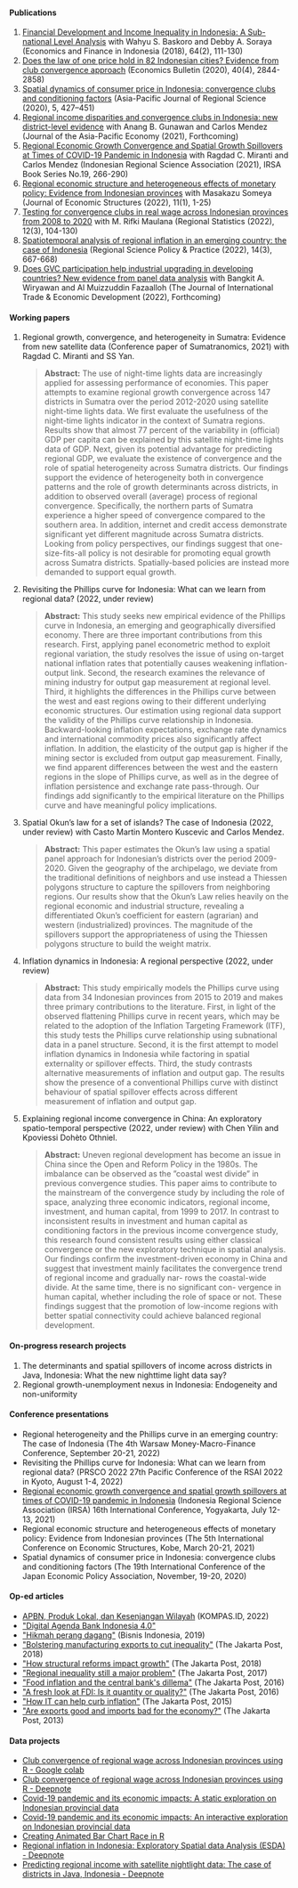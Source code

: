 
#### Publications
1.  [Financial Development and Income Inequality in Indonesia: A Sub-national Level Analysis](http://efi.ui.ac.id/index.php/efi/article/view/584/0) with Wahyu S. Baskoro and Debby A. Soraya (Economics and Finance in Indonesia (2018), 64(2), 111-130)
2. [Does the law of one price hold in 82 Indonesian cities? Evidence from club
convergence approach](http://www.accessecon.com/Pubs/EB/2020/Volume40/EB-20-V40-I4-P248.pdf) (Economics Bulletin (2020), 40(4), 2844-2858)
3. [Spatial dynamics of consumer price in Indonesia: convergence clubs and conditioning factors](https://link.springer.com/article/10.1007/s41685-020-00178-0) (Asia-Pacific Journal of Regional Science (2020), 5, 427–451)
4. [Regional income disparities and convergence clubs in Indonesia: new district-level evidence](https://www.tandfonline.com/doi/abs/10.1080/13547860.2020.1868107) with Anang B. Gunawan and Carlos Mendez (Journal of the Asia-Pacific Economy (2021), Forthcoming)
5. [Regional Economic Growth Convergence and Spatial Growth Spillovers at Times of COVID-19 Pandemic in Indonesia](https://irsa.or.id/2021/08/05/regional-perspectives-of-covid-19-in-indonesia/) with Ragdad C. Miranti and Carlos Mendez (Indonesian Regional Science Association (2021), IRSA Book Series No.19, 266-290)
6. [Regional economic structure and heterogeneous effects of monetary policy: Evidence from Indonesian provinces](https://journalofeconomicstructures.springeropen.com/articles/10.1186/s40008-021-00260-6) with Masakazu Someya (Journal of Economic Structures (2022), 11(1), 1-25)
7. [Testing for convergence clubs in real wage across Indonesian provinces from 2008 to 2020](https://www.ksh.hu/docs/hun/xftp/terstat/2022/rs120305.pdf) with M. Rifki Maulana (Regional Statistics (2022), 12(3), 104-130)
8. [Spatiotemporal analysis of regional inflation in an emerging country: the case of Indonesia](https://rsaiconnect.onlinelibrary.wiley.com/doi/abs/10.1111/rsp3.12539) (Regional Science Policy & Practice (2022), 14(3), 667-668)
9. [Does GVC participation help industrial upgrading in developing countries? New evidence from panel data analysis](https://www.tandfonline.com/eprint/GYEJUKDXVCTYNW5TZESE/full?target=10.1080/09638199.2022.2149840) with Bangkit A. Wiryawan and Al Muizzuddin Fazaalloh (The Journal of International Trade & Economic Development (2022), Forthcoming)

#### Working papers
1. Regional growth, convergence, and heterogeneity in Sumatra: Evidence from new satellite data (Conference paper of Sumatranomics, 2021) with Ragdad C. Miranti and SS Yan.
   > **Abstract:** The use of night-time lights data are increasingly applied for assessing performance of economies. This paper attempts to examine regional growth convergence across 147 districts in Sumatra over the period 2012-2020 using satellite night-time lights data. We first evaluate the usefulness of the night-time lights indicator in the context of Sumatra regions. Results show that almost 77 percent of the variability in (official) GDP per capita can be explained by this satellite night-time lights data of GDP. Next, given its potential advantage for predicting regional GDP, we evaluate the existence of convergence and the role of spatial heterogeneity across Sumatra districts. Our findings support the evidence of heterogeneity both in convergence patterns and the role of growth determinants across districts, in addition to observed overall (average) process of regional convergence. Specifically, the northern parts of Sumatra experience a higher speed of convergence compared to the southern area. In addition, internet and credit access demonstrate significant yet different magnitude across Sumatra districts. Looking from policy perspectives, our findings suggest that one-size-fits-all policy is not desirable for promoting equal growth across Sumatra districts. Spatially-based policies are instead more demanded to support equal growth.

2. Revisiting the Phillips curve for Indonesia: What can we learn from regional data? (2022, under review)
   > **Abstract:** This study seeks new empirical evidence of the Phillips curve in Indonesia, an emerging and geographically diversified economy. There are three important contributions from this research. First, applying panel econometric method to exploit regional variation, the study resolves the issue of using on-target national inflation rates that potentially causes weakening inflation-output link. Second, the research examines the relevance of mining industry for output gap measurement at regional level. Third, it highlights the differences in the Phillips curve between the west and east regions owing to their different underlying economic structures. Our estimation using regional data support the validity of the Phillips curve relationship in Indonesia. Backward-looking inflation expectations, exchange rate dynamics and international commodity prices also significantly affect inflation. In addition, the elasticity of the output gap is higher if the mining sector is excluded from output gap measurement. Finally, we find apparent differences between the west and the eastern regions in the slope of Phillips curve, as well as in the degree of inflation persistence and exchange rate pass-through. Our findings add significantly to the empirical literature on the Phillips curve and have meaningful policy implications.
   
3. Spatial Okun’s law for a set of islands? The case of Indonesia (2022, under review) with Casto Martin Montero Kuscevic and Carlos Mendez.
   > **Abstract:** This paper estimates the Okun’s law using a spatial panel approach for Indonesian’s districts over the period 2009-2020. Given the geography of the archipelago, we deviate from the traditional definitions of neighbors and use instead a Thiessen polygons structure to capture the spillovers from neighboring regions. Our results show that the Okun’s Law relies heavily on the regional economic and industrial structure, revealing a differentiated Okun’s coefficient for eastern (agrarian) and western (industrialized) provinces. The magnitude of the spillovers support the appropriateness of using the Thiessen polygons structure to build the weight matrix.
   
4. Inflation dynamics in Indonesia: A regional perspective (2022, under review)
   > **Abstract:** This study empirically models the Phillips curve using data from 34 Indonesian provinces from 2015 to 2019 and makes three primary contributions to the literature. First, in light of the observed flattening Phillips curve in recent years, which may be related to the adoption of the Inflation Targeting Framework (ITF), this study tests the Phillips curve relationship using subnational data in a panel structure. Second, it is the first attempt to model inflation dynamics in Indonesia while factoring in spatial externality or spillover effects. Third, the study contrasts alternative measurements of inflation and output gap. The results show the presence of a conventional Phillips curve with distinct behaviour of spatial spillover effects across different measurement of inflation and output gap.
  
5. Explaining regional income convergence in China: An exploratory spatio-temporal perspective (2022, under review) with Chen Yilin and Kpoviessi Dohèto Othniel.
   > **Abstract:** Uneven regional development has become an issue in China since the Open and Reform Policy in the 1980s. The imbalance can be observed as the ”coastal west divide” in previous convergence studies. This paper aims to contribute to the mainstream of the convergence study by including the role of space, analyzing three economic indicators, regional income, investment, and human capital, from 1999 to 2017. In contrast to inconsistent results in investment and human capital as conditioning factors in the previous income convergence study, this research found consistent results using either classical convergence or the new exploratory technique in spatial analysis. Our findings confirm the investment-driven economy in China and suggest that investment mainly facilitates the convergence trend of regional income and gradually nar- rows the coastal-wide divide. At the same time, there is no significant con- vergence in human capital, whether including the role of space or not. These findings suggest that the promotion of low-income regions with better spatial connectivity could achieve balanced regional development.

#### On-progress research projects
1. The determinants and spatial spillovers of income across districts in Java, Indonesia: What the new nighttime light data say?
2. Regional growth-unemployment nexus in Indonesia: Endogeneity and non-uniformity

#### Conference presentations
- Regional heterogeneity and the Phillips curve in an emerging country: The case of Indonesia (The 4th Warsaw Money-Macro-Finance Conference, September 20-21, 2022)
- Revisiting the Phillips curve for Indonesia: What can we learn from regional data? (PRSCO 2022 27th Pacific Conference of the RSAI 2022 in Kyoto, August 1-4, 2022)
- [Regional economic growth convergence and spatial growth spillovers at times of COVID-19 pandemic in Indonesia](https://haginta.github.io/IRSA-slides/IRSA_slides.html#1) (Indonesia Regional Science Association (IRSA) 16th International Conference, Yogyakarta, July 12-13, 2021)
- Regional economic structure and heterogeneous effects of monetary policy: Evidence from Indonesian provinces (The 5th International Conference on Economic Structures, Kobe, March 20-21, 2021)
- Spatial dynamics of consumer price in Indonesia: convergence clubs and conditioning factors (The 19th International Conference of the Japan Economic Policy Association, November, 19-20, 2020)

#### Op-ed articles
- [APBN, Produk Lokal, dan Kesenjangan Wilayah](https://www.kompas.id/baca/artikel-opini/2022/04/03/apbn-produk-lokal-dan-kesenjangan-wilayah) (KOMPAS.ID, 2022)
- ["Digital Agenda Bank Indonesia 4.0"](https://rpubs.com/haginta/digitalagendabi40)
- ["Hikmah perang dagang"](https://koran.bisnis.com/m/read/20190625/251/937289/perdagangan-global-hikmah-perang-dagang) (Bisnis Indonesia, 2019)
- ["Bolstering manufacturing exports to cut inequality"](https://www.thejakartapost.com/news/2018/06/25/bolstering-manufacturing-exports-cut-inequality.html) (The Jakarta Post, 2018) 
- ["How structural reforms impact growth"](https://www.thejakartapost.com/academia/2018/04/09/how-structural-reforms-impact-growth.html) (The Jakarta Post, 2018) 
- ["Regional inequality still a major problem"](https://www.thejakartapost.com/academia/2017/05/09/regional-inequality-still-a-major-problem.html) (The Jakarta Post, 2017)
- ["Food inflation and the central bank's dillema"](https://www.thejakartapost.com/academia/2016/11/03/food-inflation-and-the-central-banks-dilemma.html) (The Jakarta Post, 2016)
- ["A fresh look at FDI: Is it quantity or quality?"](https://www.thejakartapost.com/news/2016/01/28/a-fresh-look-fdi-is-it-quantity-or-quality.html) (The Jakarta Post, 2016)
- ["How IT can help curb inflation"](https://www.thejakartapost.com/news/2015/11/19/how-it-can-help-curb-inflation.html) (The Jakarta Post, 2015)
- ["Are exports good and imports bad for the economy?"](https://www.thejakartapost.com/news/2013/03/15/are-exports-good-and-imports-bad-economy.html) (The Jakarta Post, 2013)

#### Data projects
- [Club convergence of regional wage across Indonesian provinces using R - Google colab](https://colab.research.google.com/drive/1Y0IMGj0yLDQcIwfp_1XJowGND7yWcuwZ?usp=sharing)
- [Club convergence of regional wage across Indonesian provinces using R - Deepnote](https://deepnote.com/@harry-aginta/R-Club-convergence-of-regional-wage-across-Indonesian-provinces-in-R-ByLPKCPWQ-OuPjMPryU7aQ)
- [Covid-19 pandemic and its economic impacts: A static exploration on Indonesian provincial data](https://rpubs.com/haginta/covid19-econ-impacts-indonesia)
- [Covid-19 pandemic and its economic impacts: An interactive exploration on Indonesian provincial data](https://haginta.shinyapps.io/covid19-econ-impacts-indonesia/)
- [Creating Animated Bar Chart Race in R](https://rpubs.com/haginta/709479)
- [Regional inflation in Indonesia: Exploratory Spatial data Analysis (ESDA) - Deepnote](https://deepnote.com/@harry-aginta/Reg-inflation-Indonesia-Exploratory-Spatial-data-Analysis-ESDA-P8VbcfljQ5WyzeBH7V7C3Q)
- [Predicting regional income with satellite nightlight data: The case of districts in Java, Indonesia - Deepnote](https://deepnote.com/@harry-aginta/Predicting-regional-income-with-satellite-nightlight-_XJ6PKCoSRiFbRQW8nujTA)
